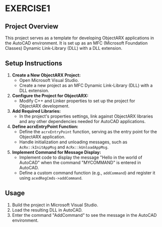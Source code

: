 # EXERCISE1
## Project Overview
This project serves as a template for developing ObjectARX applications in the AutoCAD environment. It is set up as an MFC (Microsoft Foundation Classes) Dynamic Link-Library (DLL) with a DLL extension.
## Setup Instructions
1. **Create a New ObjectARX Project:**
   - Open Microsoft Visual Studio.
   - Create a new project as an MFC Dynamic Link-Library (DLL) with a DLL extension.
2. **Configure the Project for ObjectARX:**
   - Modify C++ and Linker properties to set up the project for ObjectARX development.
3. **Add Required Libraries:**
   - In the project's properties settings, link against ObjectARX libraries and any other dependencies needed for AutoCAD applications.
4. **Define acrxEntryPoint Function:**
   - Define the `acrxEntryPoint` function, serving as the entry point for the ObjectARX application.
   - Handle initialization and unloading messages, such as `AcRx::kInitAppMsg` and `AcRx::kUnloadAppMsg`.
5. **Implement Command for Message Display:**
   - Implement code to display the message "Hello in the world of AutoCAD" when the command "MYCOMMAND" is entered in AutoCAD.
   - Define a custom command function (e.g., `addCommand`) and register it using `acedRegCmds->addCommand`.
## Usage
1. Build the project in Microsoft Visual Studio.
2. Load the resulting DLL in AutoCAD.
3. Enter the command "AddCommand" to see the message in the AutoCAD environment.
